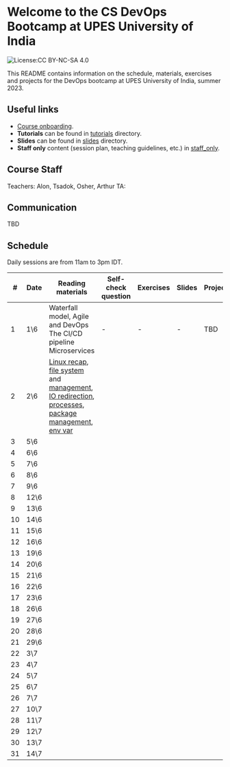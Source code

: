 # Welcome to the CS DevOps Bootcamp at UPES University of India

![License:CC BY-NC-SA 4.0](https://img.shields.io/badge/License-CC%20BY--NC--SA%204.0-lightgrey.svg)

This README contains information on the schedule, materials, exercises and projects for the DevOps bootcamp at UPES University of India, summer 2023.

## Useful links

- [Course onboarding](onboarding.md).
- **Tutorials** can be found in [tutorials](tutorials) directory.
- **Slides** can be found in [slides](slides) directory.
- **Staff only** content (session plan, teaching guidelines, etc.) in [staff_only](staff_only).

## Course Staff

Teachers: Alon, Tsadok, Osher, Arthur
TA:

## Communication 

TBD

## Schedule

Daily sessions are from 11am to 3pm IDT.


| #  |  Date |  Reading materials |  Self-check question | Exercises  | Slides | Project  |
|---|---|---|---|---|---|---|
| 1 | 	1\6 | Waterfall model, Agile and DevOps<br>The CI/CD pipeline<br>Microservices | - | - | - | TBD | - |
| 2 | 	2\6 | [Linux recap](tutorials/01_linux_the_very_beginning.md), [file system](tutorials/02_linux_file_system.md) and [management](tutorials/03_linux_file_management.md), [IO redirection](tutorials/04_linux_io_redirection.md), [processes](tutorials/05_linux_processes.md), [package management](tutorials/06_linux_package_management.md), [env var](tutorials/07_linux_environment_variables.md) | 
| 3 | 	5\6 | 
| 4 | 	6\6 | 
| 5 | 	7\6 | 
| 6 | 	8\6 | 
| 7 | 	9\6 | 
| 8 | 	12\6 | 
| 9 | 	13\6 | 
| 10 | 	14\6 | 
| 11 | 	15\6 | 
| 12 | 	16\6 | 
| 13 | 	19\6 | 
| 14 | 	20\6 | 
| 15 | 	21\6 | 
| 16 | 	22\6 | 
| 17 | 	23\6 | 
| 18 | 	26\6 | 
| 19 | 	27\6 | 
| 20 | 	28\6 | 
| 21 | 	29\6 | 
| 22 | 	3\7 | 
| 23 | 	4\7 | 
| 24 | 	5\7 | 
| 25 | 	6\7 | 
| 26 | 	7\7 | 
| 27 | 	10\7 | 
| 28 | 	11\7 | 
| 29 | 	12\7 | 
| 30 | 	13\7 | 
| 31 | 	14\7 | 





